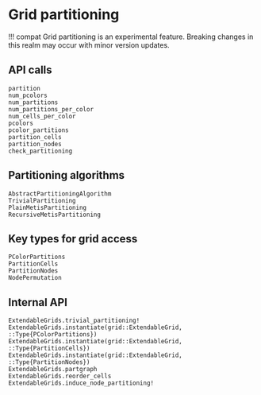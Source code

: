 # Grid partitioning

!!! compat
    Grid partitioning is an experimental feature. Breaking changes
    in this realm may occur with minor version updates.

## API calls
```@docs
partition
num_pcolors
num_partitions
num_partitions_per_color
num_cells_per_color
pcolors
pcolor_partitions
partition_cells
partition_nodes
check_partitioning
```


## Partitioning algorithms
```@docs
AbstractPartitioningAlgorithm
TrivialPartitioning
PlainMetisPartitioning
RecursiveMetisPartitioning
```

## Key types for grid access
```@docs
PColorPartitions 
PartitionCells
PartitionNodes
NodePermutation
```

## Internal API
```@docs
ExtendableGrids.trivial_partitioning!
ExtendableGrids.instantiate(grid::ExtendableGrid, ::Type{PColorPartitions})
ExtendableGrids.instantiate(grid::ExtendableGrid, ::Type{PartitionCells})
ExtendableGrids.instantiate(grid::ExtendableGrid, ::Type{PartitionNodes})
ExtendableGrids.partgraph
ExtendableGrids.reorder_cells
ExtendableGrids.induce_node_partitioning!
```
